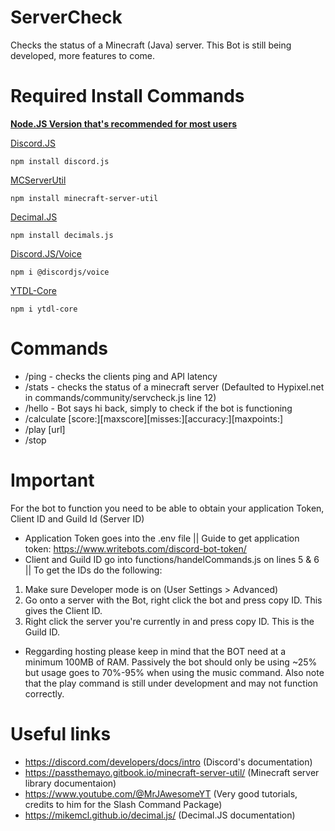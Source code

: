 # ServerCheck
 Checks the status of a Minecraft (Java) server. This Bot is still being developed, more features to come.
# Required Install Commands
**[Node.JS Version that's recommended for most users](https://nodejs.org/en)**

[Discord.JS](https://discord.js.org/)
```
npm install discord.js
```
[MCServerUtil](https://passthemayo.gitbook.io/minecraft-server-util/)
```
npm install minecraft-server-util
```
[Decimal.JS](https://www.npmjs.com/package/decimal.js?activeTab=readme)
```
npm install decimals.js
```
[Discord.JS/Voice](https://www.npmjs.com/package/@discordjs/voice)
```
npm i @discordjs/voice
```
[YTDL-Core](https://www.npmjs.com/package/ytdl-core)
```
npm i ytdl-core
```
# Commands
- /ping  - checks the clients ping and API latency
- /stats - checks the status of a minecraft server (Defaulted to Hypixel.net in commands/community/servcheck.js line 12)
- /hello - Bot says hi back, simply to check if the bot is functioning
- /calculate [score:][maxscore][misses:][accuracy:][maxpoints:]
- /play [url]
- /stop
# Important
For the bot to function you need to be able to obtain your application Token, Client ID and Guild Id (Server ID)
- Application Token goes into the .env file || Guide to get application token: https://www.writebots.com/discord-bot-token/
- Client and Guild ID go into functions/handelCommands.js on lines 5 & 6 ||
To get the IDs do the following:
1. Make sure Developer mode is on (User Settings > Advanced)
2. Go onto a server with the Bot, right click the bot and press copy ID. This gives the Client ID.
3. Right click the server you're currently in and press copy ID. This is the Guild ID.

- Reggarding hosting please keep in mind that the BOT need at a minimum 100MB of RAM. Passively the bot should only be using ~25% but  usage goes to 70%-95% when using the music command. Also note that the play command is still under development and may not function correctly.
# Useful links
- https://discord.com/developers/docs/intro (Discord's documentation)
- https://passthemayo.gitbook.io/minecraft-server-util/ (Minecraft server library documentaion)
- https://www.youtube.com/@MrJAwesomeYT (Very good tutorials, credits to him for the Slash Command Package)
- https://mikemcl.github.io/decimal.js/ (Decimal.JS documentation)

